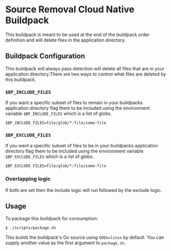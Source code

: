 # Source Removal Cloud Native Buildpack

This buildpack is meant to be used at the end of the buildpack order definition
and will delete files in the application directory.

## Buildpack Configuration

This buildpack will always pass detection will delete all files that are in
your application directory.There are two ways to control what files are deleted
by this buildpack.

### `$BP_INCLUDE_FILES`
If you want a specific subset of files to remain in your buildpacks application
directory flag them to be included using the environment variable
`$BP_INCLUDE_FILES` which is a list of globs.
```
$BP_INCLUDE_FILES=file/glob/*:file/some-file
```

### `$BP_EXCLUDE_FILES`
If you want a specific subset of files to be in your buildpacks application
directory flag them to be included using the environment variable
`$BP_EXCLUDE_FILES` which is a list of globs.
```
$BP_EXCLUDE_FILES=file/glob/*:file/some-file
```

### Overlapping logic
If both are set then the include logic will run followed by the exclude logic.

## Usage

To package this buildpack for consumption:

```
$ ./scripts/package.sh
```

This builds the buildpack's Go source using `GOOS=linux` by default. You can
supply another value as the first argument to `package.sh`.
